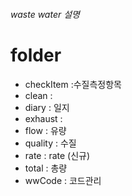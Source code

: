 ###### waste water 설명 #####

# folder
  - checkItem :수질측정항목
  - clean :
  - diary : 일지
  - exhaust : 
  - flow : 유량
  - quality : 수질
  - rate : rate (신규)
  - total : 총량
  - wwCode : 코드관리